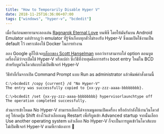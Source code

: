 ```yaml
---
title: "How to Temporarily Disable Hyper V"
date: 2018-11-25T16:36:06+07:00
tags: ["windows", "hyper-v", "bcdedit"]
---
```


เมื่อวันก่อนพยายามจะลองเล่น [Ragnarok Eternal Love](https://www.ragnaroketernallove.com/) บนพีซี โดยให้มันรันบน Android Emulator แต่ปรากฏว่า emulator ที่รู้จักเกือบทุกตัวไม่รองรับ Hyper-V ซึ่งผมเปิดใช้งานเป็น default ไว้ เพราะต้องใช้ Docker ในการทำงาน

ลอง Google ดูก็ไปเจอ[บล็อกของ Scott Hanselman](https://www.hanselman.com/blog/SwitchEasilyBetweenVirtualBoxAndHyperVWithABCDEditBootEntryInWindows81.aspx) บอกว่าเราสามารถใส่ option ตอนบูตเครื่องได้ว่าจะเปิดใช้ Hyper-V หรือเปล่า ซึ่งวิธีที่ง่ายสุดคือการสร้าง boot entry ใหม่ใน BCD สำหรับบูตวินโดวส์แบบไม่เปิดฟีเจอร์ Hyper-V

วิธีทำก็เริ่มจากเปิด Command Prompt แบบ Run as administrator แล้วพิมพ์คำสั่งตามนี้

<!--more-->

```dos
C:\>bcdedit /copy {current} /d "No Hyper-V"
The entry was successfully copied to {xx-yy-zzz-aaaa-bbbbbbbb}.

C:\>bcdedit /set {xx-yy-zzz-aaaa-bbbbbbbb} hypervisorlaunchtype off
The operation completed successfully.
```

ส่วนการเข้าโหมด No Hyper-V สามารถเลือกได้จากเมนูตอนเปิดเครื่อง หรือถ้ากำลังใช้งานวินโดวส์อยู่ ให้กดปุ่ม Shift ค้างไว้แล้วเลือกเมนู Restart เพื่อรีบูตเข้า Advanced startup จากนั้นเลือก Use another operating system แล้วเลือก No Hyper-V ก็จะเป็นการบูตเข้าวินโดวส์แบบไม่เปิดฟีเจอร์ Hyper-V ตามที่เราต้องการ 🙂
